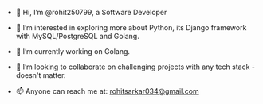 - 👋 Hi, I’m @rohit250799, a Software Developer
- 👀 I’m interested in exploring more about Python, its Django framework with MySQL/PostgreSQL and Golang.
- 🌱 I’m currently working on Golang.

- 💞️ I’m looking to collaborate on challenging projects with any tech stack - doesn't matter.
- 📫 Anyone can reach me at: rohitsarkar034@gmail.com

<!---
rohit250799/rohit250799 is a ✨ special ✨ repository because its `README.md` (this file) appears on your GitHub profile.
You can click the Preview link to take a look at your changes.
--->

